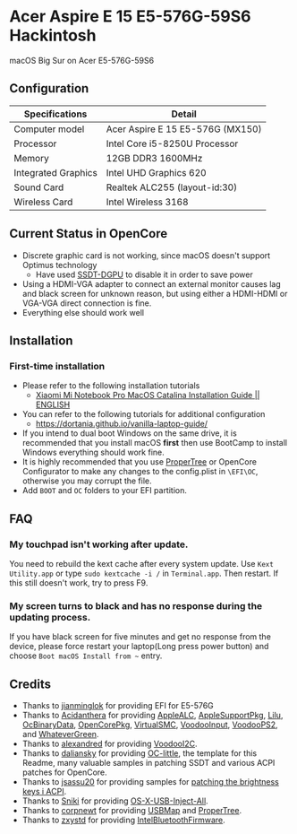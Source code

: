 
# Acer Aspire E 15 E5-576G-59S6 Hackintosh

macOS Big Sur on Acer E5-576G-59S6

## Configuration

| Specifications | Detail                                                  |
| ------------------- | ------------------------------------------- |
| Computer model      | Acer Aspire E 15 E5-576G (MX150)      |
| Processor           | Intel Core i5-8250U Processor     |
| Memory              | 12GB DDR3 1600MHz             |
| Integrated Graphics | Intel UHD Graphics 620                     |
| Sound Card          | Realtek ALC255 (layout-id:30)           |
| Wireless Card       | Intel Wireless 3168                        |


## Current Status in OpenCore

- Discrete graphic card is not working, since macOS doesn't support Optimus technology
  - Have used [SSDT-DGPU](EFI/OC/ACPI/SSDT-DGPU.dsl) to disable it in order to save power
- Using a HDMI-VGA adapter to connect an external monitor causes lag and black screen for unknown reason, but using either a HDMI-HDMI or VGA-VGA direct connection is fine.
- Everything else should work well



## Installation

### First-time installation

- Please refer to the following installation tutorials
  - [Xiaomi Mi Notebook Pro MacOS Catalina Installation Guide || ENGLISH](https://bit.ly/34biTqw)
- You can refer to the following tutorials for additional configuration
   - https://dortania.github.io/vanilla-laptop-guide/
- If you intend to dual boot Windows on the same drive, it is recommended that you install macOS **first** then use BootCamp to install Windows everything should work fine.
- It is highly recommended that you use [ProperTree](https://github.com/corpnewt/ProperTree) or OpenCore Configurator to make any changes to the config.plist in `\EFI\OC`, otherwise you may corrupt the file.
- Add `BOOT` and `OC` folders to your EFI partition.

## FAQ

### My touchpad isn't working after update.

You need to rebuild the kext cache after every system update. Use `Kext Utility.app` or type `sudo kextcache -i /` in `Terminal.app`. Then restart. If this still doesn't work, try to press F9.

### My screen turns to black and has no response during the updating process.

If you have black screen for five minutes and get no response from the device, please force restart your laptop(Long press power button) and choose `Boot macOS Install from ~` entry.


## Credits
- Thanks to [jianminglok](https://github.com/jianminglok/E5-576G-Hackintosh) for providing EFI for E5-576G
- Thanks to [Acidanthera](https://github.com/acidanthera) for providing [AppleALC](https://github.com/acidanthera/AppleALC), [AppleSupportPkg](https://github.com/acidanthera/AppleSupportPkg),  [Lilu](https://github.com/acidanthera/Lilu), [OcBinaryData](https://github.com/acidanthera/OcBinaryData), [OpenCorePkg](https://github.com/acidanthera/OpenCorePkg), [VirtualSMC](https://github.com/acidanthera/VirtualSMC), [VoodooInput](https://github.com/acidanthera/VoodooInput), [VoodooPS2](https://github.com/acidanthera/VoodooPS2), and [WhateverGreen](https://github.com/acidanthera/WhateverGreen).
- Thanks to [alexandred](https://github.com/alexandred) for providing [VoodooI2C](https://github.com/alexandred/VoodooI2C).
- Thanks to [daliansky](https://github.com/daliansky) for providing [OC-little](https://github.com/daliansky/OC-little), the template for this Readme, many valuable samples in patching SSDT and various ACPI patches for OpenCore.
- Thanks to [jsassu20](https://github.com/jsassu20) for providing samples for [patching the brightness keys i ACPI](https://github.com/jsassu20/OpenCore-HotPatching-Guide/tree/master/17-Brightness%20Shortcut%20Patch).
- Thanks to [Sniki](https://github.com/Sniki) for providing [OS-X-USB-Inject-All](https://github.com/Sniki/OS-X-USB-Inject-All).
- Thanks to [corpnewt](https://github.com/corpnewt) for providing [USBMap](https://github.com/corpnewt/USBMap) and [ProperTree](https://github.com/corpnewt/ProperTree).
- Thanks to [zxystd](https://github.com/zxystd) for providing [IntelBluetoothFirmware](https://github.com/zxystd/IntelBluetoothFirmware).
